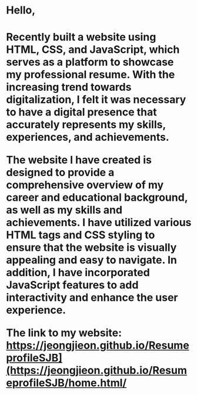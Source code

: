 <h1>Hello,<h1>

<p style="size=12px">Recently built a website using HTML, CSS, and JavaScript, which serves as a platform to showcase my professional resume. With the increasing trend towards digitalization, I felt it was necessary to have a digital presence that accurately represents my skills, experiences, and achievements.

The website I have created is designed to provide a comprehensive overview of my career and educational background, as well as my skills and achievements. I have utilized various HTML tags and CSS styling to ensure that the website is visually appealing and easy to navigate. In addition, I have incorporated JavaScript features to add interactivity and enhance the user experience.

The link to my website: https://jeongjieon.github.io/ResumeprofileSJB](https://jeongjieon.github.io/ResumeprofileSJB/home.html/</p>

